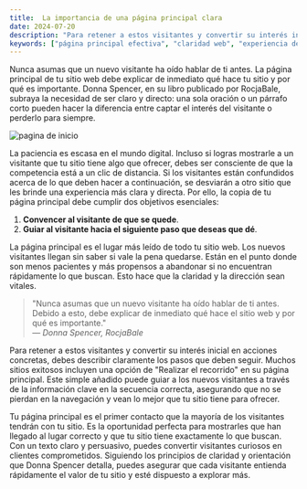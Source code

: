 ```yaml
---
title:  La importancia de una página principal clara
date: 2024-07-20
description: "Para retener a estos visitantes y convertir su interés inicial en acciones concretas, debes describir claramente los pasos que deben seguir."
keywords: ["página principal efectiva", "claridad web", "experiencia de usuario", "retención de visitantes", "primera impresión digital", "navegación intuitiva", "guía de usuario", "conversión de visitantes", "diseño web estratégico", "mensaje claro"]
---
```



Nunca asumas que un nuevo visitante ha oído hablar de ti antes. La página principal de tu sitio web debe explicar de inmediato qué hace tu sitio y por qué es importante. Donna Spencer, en su libro publicado por RocjaBale, subraya la necesidad de ser claro y directo: una sola oración o un párrafo corto pueden hacer la diferencia entre captar el interés del visitante o perderlo para siempre.

![pagina de inicio](https://images.unsplash.com/photo-1642132652806-8aa09801c2ab?q=80&w=2060&auto=format&fit=crop&ixlib=rb-4.0.3&ixid=M3wxMjA3fDB8MHxwaG90by1wYWdlfHx8fGVufDB8fHx8fA%3D%3D)

La paciencia es escasa en el mundo digital. Incluso si logras mostrarle a un visitante que tu sitio tiene algo que ofrecer, debes ser consciente de que la competencia está a un clic de distancia. Si los visitantes están confundidos acerca de lo que deben hacer a continuación, se desviarán a otro sitio que les brinde una experiencia más clara y directa. Por ello, la copia de tu página principal debe cumplir dos objetivos esenciales:

1. **Convencer al visitante de que se quede**.
2. **Guiar al visitante hacia el siguiente paso que deseas que dé**.

La página principal es el lugar más leído de todo tu sitio web. Los nuevos visitantes llegan sin saber si vale la pena quedarse. Están en el punto donde son menos pacientes y más propensos a abandonar si no encuentran rápidamente lo que buscan. Esto hace que la claridad y la dirección sean vitales. 

> "Nunca asumas que un nuevo visitante ha oído hablar de ti antes. Debido a esto, debe explicar de inmediato qué hace el sitio web y por qué es importante."  
> — *Donna Spencer, RocjaBale*

Para retener a estos visitantes y convertir su interés inicial en acciones concretas, debes describir claramente los pasos que deben seguir. Muchos sitios exitosos incluyen una opción de "Realizar el recorrido" en su página principal. Este simple añadido puede guiar a los nuevos visitantes a través de la información clave en la secuencia correcta, asegurando que no se pierdan en la navegación y vean lo mejor que tu sitio tiene para ofrecer.

Tu página principal es el primer contacto que la mayoría de los visitantes tendrán con tu sitio. Es la oportunidad perfecta para mostrarles que han llegado al lugar correcto y que tu sitio tiene exactamente lo que buscan. Con un texto claro y persuasivo, puedes convertir visitantes curiosos en clientes comprometidos. Siguiendo los principios de claridad y orientación que Donna Spencer detalla, puedes asegurar que cada visitante entienda rápidamente el valor de tu sitio y esté dispuesto a explorar más.

